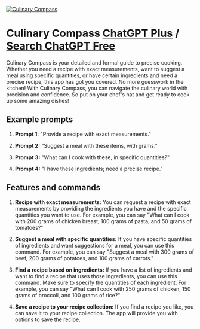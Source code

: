 
[![Culinary Compass](https://files.oaiusercontent.com/file-mgvbHNhjsJhx4DGOP4JRULop?se=2123-10-18T05%3A26%3A17Z&sp=r&sv=2021-08-06&sr=b&rscc=max-age%3D31536000%2C%20immutable&rscd=attachment%3B%20filename%3D90215456-2018-4744-a9e8-2b12f02934d0.png&sig=hMaGLXPvm5blwSgN3yAx15OViytcAnxzqC05QU1ZIg8%3D)](https://chat.openai.com/g/g-5md3c2ZKA-culinary-compass)

# Culinary Compass [ChatGPT Plus](https://chat.openai.com/g/g-5md3c2ZKA-culinary-compass) / [Search ChatGPT Free](https://gptcall.net/index.html#/?search=Culinary%20Compass)

Culinary Compass is your detailed and formal guide to precise cooking. Whether you need a recipe with exact measurements, want to suggest a meal using specific quantities, or have certain ingredients and need a precise recipe, this app has got you covered. No more guesswork in the kitchen! With Culinary Compass, you can navigate the culinary world with precision and confidence. So put on your chef's hat and get ready to cook up some amazing dishes!

## Example prompts

1. **Prompt 1:** "Provide a recipe with exact measurements."

2. **Prompt 2:** "Suggest a meal with these items, with grams."

3. **Prompt 3:** "What can I cook with these, in specific quantities?"

4. **Prompt 4:** "I have these ingredients; need a precise recipe."

## Features and commands

1. **Recipe with exact measurements:** You can request a recipe with exact measurements by providing the ingredients you have and the specific quantities you want to use. For example, you can say "What can I cook with 200 grams of chicken breast, 100 grams of pasta, and 50 grams of tomatoes?"

2. **Suggest a meal with specific quantities:** If you have specific quantities of ingredients and want suggestions for a meal, you can use this command. For example, you can say "Suggest a meal with 300 grams of beef, 200 grams of potatoes, and 100 grams of carrots."

3. **Find a recipe based on ingredients:** If you have a list of ingredients and want to find a recipe that uses those ingredients, you can use this command. Make sure to specify the quantities of each ingredient. For example, you can say "What can I cook with 250 grams of chicken, 150 grams of broccoli, and 100 grams of rice?"

4. **Save a recipe to your recipe collection:** If you find a recipe you like, you can save it to your recipe collection. The app will provide you with options to save the recipe.


